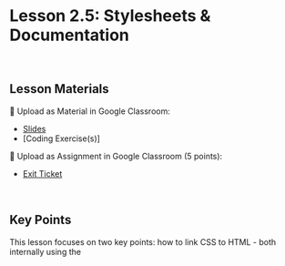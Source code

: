 # Lesson 2.5: Stylesheets & Documentation

<br>

## Lesson Materials

📖 Upload as Material in Google Classroom:
- [Slides](https://docs.google.com/presentation/d/1qbyZ5krMbyU7dyG7M0reNCe3RhPtc6Hj_OYjhM1I26w/edit?usp=sharing)
- [Coding Exercise(s)]

📝 Upload as Assignment in Google Classroom (5 points):
- [Exit Ticket](https://forms.gle/ySpzPdnP12aKUZkX7)

<br>

## Key Points
This lesson focuses on two key points: how to link CSS to HTML - both internally using the <style> tag and externally using the <link> tag and it emphasizes the vital role of documentation in coding with hands-on practice.


- 👋 Welcome (5) : 
    -  Welcome the students and introduce the day's objectives, focusing on understanding documentation and working with stylesheets. <br><br>

- 🖍️ Stylesheets (10) : 
    - Teach students the basics of linking CSS to HTML both internally and externally.
        - Internal CSS: Explain how to use the <style> tag to include CSS directly in the HTML document.
        - External CSS: Teach how to link an external CSS file using the <link> tag inside the <head> tag.
    - Provide examples of linking both internal and external CSS.<br><br>

- 💻 Code Along (5) :
    - Guide students through the process of coding along with you in the code-along.html file.
    - As you write code, ensure the students are writing along with you, and provide support if needed.<br><br>

- 📑 Documentation (8) : 
    - Explain the importance and usage of documentation in software development.
    - Explain what documentation is and its role in understanding, using, and debugging code.
    - Introduce the Code Nation Coding Guides and W3Schools as valuable resources.
    - Highlight Bootstrap, a CSS framework, and how to import it using the <link> tag. <br><br>

- 💻 Code Solo (12) : 
    - Allow students to practice individually by following tasks related to Bootstrap in the code-solo.html file.
    - Guide students to getbootstrap.com and instruct them on the tasks. Provide support if needed. <br><br>

- ✨ Exit Ticket & Shout Outs (5)
    - Wrap up the lesson and collect feedback.
    - Direct students to Lesson 2.5 - Stylesheets & Documentation Exit Ticket in Google Classroom.
    - Acknowledge and celebrate students' efforts and achievements.
    - Push Work from Replit to GitHub
    - Ensure students have submitted their exit tickets. <br><br>


## Common Misconceptions
1. **Misconception**: Internal and external CSS are the same thing.
   - **Clarification**: Internal CSS is embedded directly within an HTML file, using the `<style>` tag. External CSS is stored in a separate file and linked to the HTML file with the `<link>` tag. External CSS allows for consistency across multiple pages, whereas internal CSS only affects the file it's located in.

2. **Misconception**: Documentation is only for those who write the code.
   - **Clarification**: Documentation serves multiple purposes, including helping others understand, use, debug, and collaborate on the code. It's an essential resource for anyone working with the code, not just the original author.

3. **Misconception**: Linking to an external CSS file is complicated and requires special tools.
   - **Clarification**: Linking to an external CSS file is done with a simple `<link>` tag within the HTML's `<head>` section. No special tools are required, and it allows for more modular and maintainable code.

4. **Misconception**: Using resources like W3Schools or Bootstrap is cheating or unprofessional.
   - **Clarification**: Utilizing documentation and frameworks like Bootstrap is a standard practice in the industry. They help developers work more efficiently and learn new skills. It's not considered cheating; it's part of the job.

5. **Misconception**: All styles have to be written from scratch, and using a framework like Bootstrap limits creativity.
   - **Clarification**: Frameworks like Bootstrap provide a starting point and can significantly speed up development. They don't limit creativity but allow developers to build on a solid foundation. Custom styles can always be added to override or supplement the framework's styles.

## Additional Materials
- n/a
